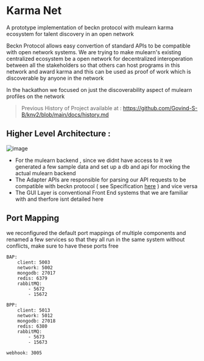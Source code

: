 # Karma Net  
A prototype implementation of beckn protocol with mulearn karma ecosystem for talent discovery in an open network

Beckn Protocol allows easy convertion of standard APIs to be compatible with open network systems.
We are trying to make mulearn's existing centralized ecosystem be a open network for decentralized interoperation between all the stakeholders
so that others can host programs in this network and award karma and this can be used as proof of work which is discoverable by anyone in the network
  
In the hackathon we focused on just the discoverability aspect of mulearn profiles on the network

> Previous History of Project available at : https://github.com/Govind-S-B/knv2/blob/main/docs/history.md

## Higher Level Architecture :  
![image](https://i.imgur.com/xtpZAAb.png)

- For the mulearn backend , since we didnt have access to it we generated a few sample data and set up a db and api for mocking the actual mulearn backend  
- The Adapter APIs are responsible for parsing our API requests to be compatible with beckn protocol ( see Specification [here](https://github.com/beckn/DSEP-Specification/tree/draft/examples/student-connect/) ) and vice versa
- The GUI Layer is conventional Front End systems that we are familiar with and therfore isnt detailed here

## Port Mapping 
we reconfigured the default port mappings of multiple components and renamed a few services so that they all run in the same system without conflicts, make sure to have these ports free

```
BAP:
    client: 5003
    network: 5002
    mongodb: 27017
    redis: 6379
    rabbitMQ: 
        - 5672
        - 15672

BPP:
    client: 5013
    network: 5012
    mongodb: 27018
    redis: 6380
    rabbitMQ: 
        - 5673
        - 15673

webhook: 3005
```

